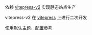 依赖 [vitepress-v2](https://github.com/zlon101/vitepress) 实现静态站点生产

vitepress-v2 在 [vitepress](https://vitepress.dev/) 上进行二次开发

使用默认主题，[配置参考](https://vitepress.dev/reference/default-theme-config#returntotoplabel)